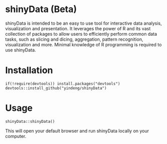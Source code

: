 shinyData (Beta)
=========

shinyData is intended to be an easy to use tool for interactive data analysis, visualization and presentation.
  It leverages the power of R and its vast collection of packages to allow users to efficiently perform common
  data tasks, such as slicing and dicing, aggregation, pattern recognition, visualization and more.
  Minimal knowledge of R programming is required to use shinyData.

# Installation
```
if(!require(devtools)) install.packages("devtools")
devtools::install_github("yindeng/shinyData")
```

# Usage
```
shinyData::shinyData()
```
This will open your default browser and run shinyData locally on your computer.
